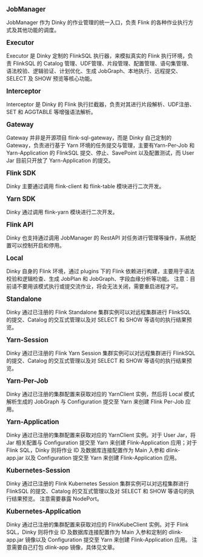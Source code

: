<big>**JobManager**</big>

JobManager 作为 Dinky 的作业管理的统一入口，负责 Flink 的各种作业执行方式及其他功能的调度。

<big>**Executor**</big>

Executor 是 Dinky 定制的 FlinkSQL 执行器，来模拟真实的 Flink 执行环境，负责 FlinkSQL 的 Catalog 管理、UDF管理、片段管理、配置管理、语句集管理、语法校验、逻辑验证、计划优化、生成 JobGraph、本地执行、远程提交、SELECT 及 SHOW 预览等核心功能。

<big>**Interceptor**</big>

Interceptor 是 Dinky 的 Flink 执行拦截器，负责对其进行片段解析、UDF注册、SET 和 AGGTABLE 等增强语法解析。

<big>**Gateway**</big>

Gateway 并非是开源项目 flink-sql-gateway，而是 Dinky 自己定制的 Gateway，负责进行基于 Yarn 环境的任务提交与管理，主要有Yarn-Per-Job 和 Yarn-Application  的 FlinkSQL 提交、停止、SavePoint 以及配置测试，而 User Jar 目前只开放了 Yarn-Application 的提交。

<big>**Flink SDK**</big>

Dinky 主要通过调用 flink-client 和 flink-table 模块进行二次开发。

<big>**Yarn SDK**</big>

Dinky 通过调用 flink-yarn 模块进行二次开发。

<big>**Flink API**</big>

Dinky 也支持通过调用 JobManager 的 RestAPI 对任务进行管理等操作，系统配置可以控制开启和停用。

<big>**Local**</big>

Dinky 自身的 Flink 环境，通过 plugins 下的 Flink 依赖进行构建，主要用于语法校验和逻辑检查、生成 JobPlan 和 JobGraph、字段血缘分析等功能。
注意：目前请不要用该模式执行或提交流作业，将会无法关闭，需要重启进程才可。

<big>**Standalone**</big>

Dinky 通过已注册的 Flink Standalone 集群实例可以对远程集群进行 FlinkSQL 的提交、Catalog 的交互式管理以及对 SELECT 和 SHOW 等语句的执行结果预览。

<big>**Yarn-Session**</big>

Dinky 通过已注册的 Flink Yarn Session 集群实例可以对远程集群进行 FlinkSQL 的提交、Catalog 的交互式管理以及对 SELECT 和 SHOW 等语句的执行结果预览。

<big>**Yarn-Per-Job**</big>

Dinky 通过已注册的集群配置来获取对应的 YarnClient 实例，然后将 Local 模式解析生成的 JobGraph 与 Configuration 提交至 Yarn 来创建 Flink Per-Job 应用。

<big>**Yarn-Application**</big>

Dinky 通过已注册的集群配置来获取对应的 YarnClient 实例。对于 User Jar，将 Jar 相关配置与 Configuration 提交至 Yarn 来创建 Flink-Application 应用；对于 Flink SQL，Dinky 则将作业 ID 及数据库连接配置作为 Main 入参和 dlink-app.jar 以及 Configuration 提交至 Yarn 来创建 Flink-Application 应用。

<big>**Kubernetes-Session**</big>

Dinky 通过已注册的 Flink Kubernetes Session 集群实例可以对远程集群进行 FlinkSQL 的提交、Catalog 的交互式管理以及对 SELECT 和 SHOW 等语句的执行结果预览。
注意需要暴露 NodePort。

<big>**Kubernetes-Application**</big>

Dinky 通过已注册的集群配置来获取对应的 FlinkKubeClient 实例。对于 Flink SQL，Dinky 则将作业 ID 及数据库连接配置作为 Main 入参和定制的 dlink-app.jar 镜像以及 Configuration 提交至 Yarn 来创建 Flink-Application 应用。
注意需要自己打包 dlink-app 镜像，具体见文章。

